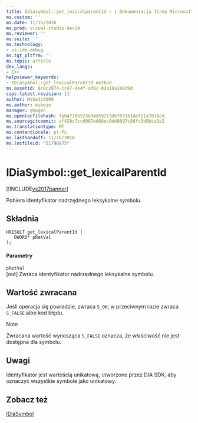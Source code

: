 ```yaml
---
title: Idiasymbol::get_lexicalparentid — | Dokumentacja firmy Microsoft
ms.custom: ''
ms.date: 11/15/2016
ms.prod: visual-studio-dev14
ms.reviewer: ''
ms.suite: ''
ms.technology:
- vs-ide-debug
ms.tgt_pltfrm: ''
ms.topic: article
dev_langs:
- C++
helpviewer_keywords:
- IDiaSymbol::get_lexicalParentId method
ms.assetid: 6c0c2874-cc47-4e4f-ad9c-02a18a108d9d
caps.latest.revision: 11
author: MikeJo5000
ms.author: mikejo
manager: ghogen
ms.openlocfilehash: fab4710b523bd4d5921386f831b14ef11a7014cd
ms.sourcegitcommit: af428c7ccd007e668ec0dd8697c88fc5d8bca1e2
ms.translationtype: MT
ms.contentlocale: pl-PL
ms.lasthandoff: 11/16/2018
ms.locfileid: "51798875"
---
```

# <a name="idiasymbolgetlexicalparentid"></a>IDiaSymbol::get_lexicalParentId
[!INCLUDE[vs2017banner](../../includes/vs2017banner.md)]

Pobiera identyfikator nadrzędnego leksykalne symbolu.  
  
## <a name="syntax"></a>Składnia  
  
```cpp#  
HRESULT get_lexicalParentId (   
   DWORD* pRetVal  
);  
```  
  
#### <a name="parameters"></a>Parametry  
 `pRetVal`  
 [out] Zwraca identyfikator nadrzędnego leksykalne symbolu.  
  
## <a name="return-value"></a>Wartość zwracana  
 Jeśli operacja się powiedzie, zwraca `S_OK`; w przeciwnym razie zwraca `S_FALSE` albo kod błędu.  
  
> [!NOTE]
>  Zwracana wartość wynosząca `S_FALSE` oznacza, że właściwość nie jest dostępna dla symbolu.  
  
## <a name="remarks"></a>Uwagi  
 Identyfikator jest wartością unikatową, utworzone przez DIA SDK, aby oznaczyć wszystkie symbole jako unikatowy.  
  
## <a name="see-also"></a>Zobacz też  
 [IDiaSymbol](../../debugger/debug-interface-access/idiasymbol.md)



